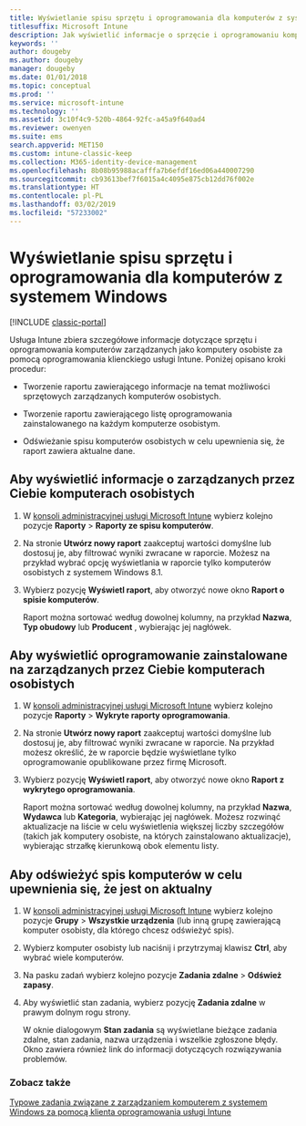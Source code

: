 ```yaml
---
title: Wyświetlanie spisu sprzętu i oprogramowania dla komputerów z systemem Windows
titlesuffix: Microsoft Intune
description: Jak wyświetlić informacje o sprzęcie i oprogramowaniu komputerów z systemem Windows zarządzanych jako komputery osobiste za pomocą oprogramowania klienckiego usługi Intune.
keywords: ''
author: dougeby
ms.author: dougeby
manager: dougeby
ms.date: 01/01/2018
ms.topic: conceptual
ms.prod: ''
ms.service: microsoft-intune
ms.technology: ''
ms.assetid: 3c10f4c9-520b-4864-92fc-a45a9f640ad4
ms.reviewer: owenyen
ms.suite: ems
search.appverid: MET150
ms.custom: intune-classic-keep
ms.collection: M365-identity-device-management
ms.openlocfilehash: 8b08b95988acafffa7b6efdf16ed06a440007290
ms.sourcegitcommit: cb93613bef7f6015a4c4095e875cb12dd76f002e
ms.translationtype: HT
ms.contentlocale: pl-PL
ms.lasthandoff: 03/02/2019
ms.locfileid: "57233002"
---
```

# <a name="view-hardware-and-software-inventory-for-windows-pcs"></a>Wyświetlanie spisu sprzętu i oprogramowania dla komputerów z systemem Windows

[!INCLUDE [classic-portal](includes/classic-portal.md)]

Usługa Intune zbiera szczegółowe informacje dotyczące sprzętu i oprogramowania komputerów zarządzanych jako komputery osobiste za pomocą oprogramowania klienckiego usługi Intune. Poniżej opisano kroki procedur:

-   Tworzenie raportu zawierającego informacje na temat możliwości sprzętowych zarządzanych komputerów osobistych.

-   Tworzenie raportu zawierającego listę oprogramowania zainstalowanego na każdym komputerze osobistym.

-   Odświeżanie spisu komputerów osobistych w celu upewnienia się, że raport zawiera aktualne dane.

## <a name="to-display-information-about-pcs-you-manage"></a>Aby wyświetlić informacje o zarządzanych przez Ciebie komputerach osobistych

1.  W [konsoli administracyjnej usługi Microsoft Intune](https://manage.microsoft.com/) wybierz kolejno pozycje **Raporty** &gt; **Raporty ze spisu komputerów**.

2.  Na stronie **Utwórz nowy raport** zaakceptuj wartości domyślne lub dostosuj je, aby filtrować wyniki zwracane w raporcie. Możesz na przykład wybrać opcję wyświetlania w raporcie tylko komputerów osobistych z systemem Windows 8.1.

3.  Wybierz pozycję **Wyświetl raport**, aby otworzyć nowe okno **Raport o spisie komputerów**.

    Raport można sortować według dowolnej kolumny, na przykład **Nazwa**, **Typ obudowy** lub **Producent** , wybierając jej nagłówek.

## <a name="to-display-software-installed-on-pcs-you-manage"></a>Aby wyświetlić oprogramowanie zainstalowane na zarządzanych przez Ciebie komputerach osobistych

1.  W [konsoli administracyjnej usługi Microsoft Intune](https://manage.microsoft.com/) wybierz kolejno pozycje **Raporty** &gt; **Wykryte raporty oprogramowania**.

2.  Na stronie **Utwórz nowy raport** zaakceptuj wartości domyślne lub dostosuj je, aby filtrować wyniki zwracane w raporcie. Na przykład możesz określić, że w raporcie będzie wyświetlane tylko oprogramowanie opublikowane przez firmę Microsoft.

3.  Wybierz pozycję **Wyświetl raport**, aby otworzyć nowe okno **Raport z wykrytego oprogramowania**.

    Raport można sortować według dowolnej kolumny, na przykład **Nazwa**, **Wydawca** lub **Kategoria**, wybierając jej nagłówek. Możesz rozwinąć aktualizacje na liście w celu wyświetlenia większej liczby szczegółów (takich jak komputery osobiste, na których zainstalowano aktualizacje), wybierając strzałkę kierunkową obok elementu listy.

## <a name="to-refresh-computer-inventory-to-ensure-it-is-current"></a>Aby odświeżyć spis komputerów w celu upewnienia się, że jest on aktualny

1.  W [konsoli administracyjnej usługi Microsoft Intune](https://manage.microsoft.com/) wybierz kolejno pozycje **Grupy** &gt; **Wszystkie urządzenia** (lub inną grupę zawierającą komputer osobisty, dla którego chcesz odświeżyć spis).

2.  Wybierz komputer osobisty lub naciśnij i przytrzymaj klawisz **Ctrl**, aby wybrać wiele komputerów.

3.  Na pasku zadań wybierz kolejno pozycje **Zadania zdalne** &gt; **Odśwież zapasy**.

4.  Aby wyświetlić stan zadania, wybierz pozycję **Zadania zdalne** w prawym dolnym rogu strony.

    W oknie dialogowym **Stan zadania** są wyświetlane bieżące zadania zdalne, stan zadania, nazwa urządzenia i wszelkie zgłoszone błędy. Okno zawiera również link do informacji dotyczących rozwiązywania problemów.

### <a name="see-also"></a>Zobacz także

[Typowe zadania związane z zarządzaniem komputerem z systemem Windows za pomocą klienta oprogramowania usługi Intune](common-windows-pc-management-tasks-with-the-microsoft-intune-computer-client.md)

